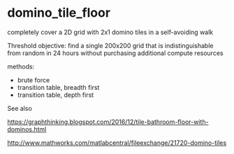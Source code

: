 # domino_tile_floor
completely cover a 2D grid with 2x1 domino tiles in a self-avoiding walk

Threshold objective: find a single 200x200 grid that is indistinguishable from random in 24 hours without purchasing additional compute resources


methods: 
* brute force
* transition table, breadth first
* transition table, depth first

See also

https://graphthinking.blogspot.com/2016/12/tile-bathroom-floor-with-dominos.html

http://www.mathworks.com/matlabcentral/fileexchange/21720-domino-tiles
